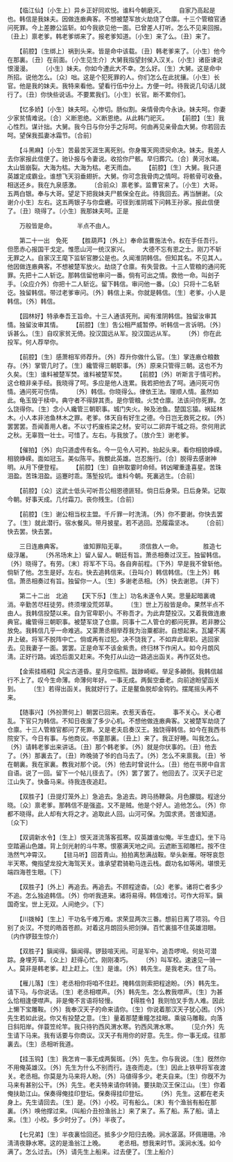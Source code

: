 <!-- { "loadSidebar": true } -->
　　【临江仙】〔小生上〕异乡正好同欢悦。谁料今朝磨灭。 
　　自家乃高起是也。韩信是我妹夫。因做连廒典客。不想被楚军放火劫烧了仓廪。十三个管粮官通问死罪。今上差滕公监斩。如今我欲见他一面。已曾差人打听。怎么不见来回报。〔丑上〕禀老爹。韩老爹绑来了。报老爹知道。〔小生〕来了么。〔丑〕来了。 

　　【前腔】〔生绑上〕祸到头来。皆是命中该载。〔丑〕韩老爹来了。〔小生〕他今在那裏。〔丑〕在前面。〔小生见生介〕大舅我指望封侯入汉关。〔小生〕诸臣谏说恨漫漫。 
　　〔小生〕妹夫。你如今遭此大不幸。怎么好。〔生〕大舅。这是命中所招。说他怎么。〔众〕咄。这是个犯死罪的人。你们怎么在此扰攘。〔小生〕长官。他是我的妹夫。我特来看他。望看行伍中分上。方便一时。待我说几句话儿就行了。〔丑〕你快些说话。不要累我们。〔小生〕长官。断不累你们。 

　　【忆多娇】〔小生〕妹夫呵。心惨切。肠似割。亲情骨肉今永诀。妹夫呵。你妻少家贫情难说。〔合〕义断恩绝。义断恩绝。从此韩门祀灭。 
　　【前腔】〔生〕我心性烈。谋计拙。大舅。我今日与你分手之际呵。何由再见亲骨血大舅。你若回去呵。望保我孤妻冰霜节。〔合前〕 

　　【斗黑麻】〔小生〕苦最苦天涯生离死别。你身罹天网须臾命决。妹夫。我差人去你家报此信便了。驰讣报与令妻说。收拾你尸骸。早归葬穴。〔合〕黄河水竭。太山皆崩裂。大海为枯。大海为枯。老天雨血。 
　　【前腔】〔生〕大舅。我只道英雄定成霸业。谁想飞天羽垂翅折。大舅。你可念我骨肉之情呵。将骸骨可收叠。相送还乡。我在九泉感激。 
　　〔合前众〕禀老爹。监曹官来了。〔小生〕大哥。五两白银。奉与大哥。望足下把我妹夫尸骸保全在此。待我回去。再当酬谢。〔众谢介小生〕左右。这五两银子与你盘纒。可径到淮阴城下问韩王孙家。报此信便了。〔丑〕晓得了。〔小生〕我那妹夫呵。正是 

　　万般皆是命。　　　　半点不由人。 

　　第二十一出　免死 
　　【胜葫芦】〔外上〕奉命监曹施法令。权在手任吾行。但愿赤心报国干戈定。惟愿山河一统汉家兴。 
　　大德不忘有恩之士。刚刀不斩无罪之人。自家汉王麾下监斩官滕公是也。久闻淮阴韩信。但知其名。不见其人。他因做连廒典客。不想被楚军放火。劫烧了仓廪。有失营救。十三人管粮的通问死罪。先把十二人斩讫。那韩信留他审问一番。倘有可出之情。救他一命。叫刽子手。〔众应介外〕你把十二人斩讫。留下韩信。审问他一番。〔众〕只将十二名斩讫。独留韩信。带过老爹审问。〔外〕韩信上来。你就是韩信。〔生〕老爹。小人是韩信。〔外〕韩信。 

　　【园林好】特承奉吾王旨命。十三人通该死刑。闻有淮阴韩信。独留汝审其情。独留汝审其情。 
　　【前腔】〔生〕吿公相严威暂停。听韩信一言诉明。〔外〕诉甚么。〔生〕自叹家贫无倚。投汉国远从军。投汉国远从军。 
　　〔外〕你在此投军。何人荐举你。 

　　【前腔】〔生〕感萧相军师荐升。〔外〕荐升你做什么官。〔生〕掌连廒仓粮数存。〔外〕掌管几时了。〔生〕纔管得三朝职事。〔外〕原来只管得三朝。这也不为久矣。〔生〕谁料被楚军焚。谁料被楚军焚。 
　　【前腔】〔外〕听斯言于情可矜。这仓粮非亲手经。我晓得了呵。多应是他人连累。我若把他去了呵。通问死可伤情。通问死可伤情。 
　　〔外〕韩信。你晓得么。律依王法。理顺人情。虽然如此。龟玉毁于椟中。典守者不得辞其责。是你管粮。火焚仓廪。法该问你死罪。怎么饶得你。〔生〕念小人纔管三朝职事。城门失火。殃及池鱼。楚国忘猿。祸延林木。小人本非池鱼林木之罪。老爹。体天自有好生之德。今日岂无救死之权。〔外〕罢罢罢。吾闻善用人者。不以寸朽废栋梁之材。安可以二卵弃干城之将。奈何用武之秋。无辜戮一壮士。可惜了。左右。与我放了。〔放介生〕谢老爹。 

　　【催拍】〔外〕向只道虚传有名。今一见令人可矜。抬起头来。看你相貌峥嵘。相貌峥嵘。面如冠玉。美似陈平。我覩此英雄。岂忍施行。〔合〕脱得去感谢神明。从月下便登程。 
　　【前腔】〔生〕自拚取霎时命倾。转凶曜重逢喜星。苦珠泪盈。苦珠泪盈。运蹇时乖。落堑投坑。谁料今朝。死裏逃生。〔合前〕 

　　【前腔】〔众〕这武士低头可听吾公相恩德匪轻。倘日后身荣。日后身荣。记取今朝。好事天成。几付霜刀。丧你残生。〔合前〕 

　　【前腔】〔生〕谢公相当权主盟。千斤罪一时洗淸。〔外〕你不要谢。你快去罢了。〔生〕就此潜行。宿水餐风。带月披星。若不逃回。恐履霜坚冰。 
　　〔合前〕快去罢。快去罢。 

　　三日连廒典客。　　　　谁知罪陷无辜。 
　　须信救人一命。　　　　胜造七级浮屠。 
　　〔外吊场末上〕留人留人。朝廷有旨。萧丞相奏过汉王。独留韩信。〔外〕晓得了。有劳。〔末〕将军不下马。各自奔前程。〔下外〕早是我不曾斩他。倘斩了他。怎生是好。左右。快去追韩信来。〔丑叫介〕韩信韩信。〔生上外〕韩信。萧丞相奏过有旨。独留你一人。〔生〕多谢老丞相。〔外〕快去谢恩。〔并下〕 

　　第二十二出　北追 
　　【天下乐】〔生上〕功名未遂令人笑。思量起暗裏魂消。辛勤苦尽枉徒劳。终须埋没荒郊草。 
　　〔生〕世上万般皆是命。果然半点不由人。我韩信投楚以来。自为官卑职小。不称吾才。为此弃楚投汉。又着我做连廒典官。纔管得三朝职事。被楚军烧了仓廪。同事十二人管仓的都问死罪。若非滕公放免。我韩信几乎一命难逃。又蒙萧丞相举荐我为治粟都尉。自想起来。瓦罐不离井上破。将军不脱阵中亡。倘或再有过犯。决不饶我了。不如弃此卑职。逃回家去。见我妻子一面。罢罢。正是命军不该金紫贵。终归林下作闲人。如今月朗风淸。正好行路。诚恐后面又赶来。不免打从山边一路逃出函关。再作区处也。 

　　【金索挂梧桐】风尘古道昏。星月空临照。跋踄崎岖。举足多顚倒。我韩信越行不上了。叹今生命薄。命薄何年好。一事无成。两鬓空垂老。向前途盼望函关到。 
　　〔生〕若得出函关。我就好行了。正是鳌鱼脱却金钩钓。摆尾摇头再不来。 

　　【随事兴】〔外扮萧何上〕朝罢已回来。衣惹天香在。 
　　事不关心。关心者乱。下官只为韩信。不知日夜废了多少心机。不想他做连廒典客。又被楚军劫烧了仓廪。十三人管粮官都问了死罪。又是老夫启奏汉王。独饶得韩信。如今在我西书院安下。今日有事。与他商议。书童那裏。〔丑上〕来了。我正好睡。叫我怎么。〔外〕请韩老爹出来讲话。〔丑〕那个韩老爹。〔外〕就是你伏事的。〔丑〕他去了。〔外〕那裏去了。〔丑〕昨晚骑了爷的白马去了。〔外〕怎么不来禀我。〔丑〕爷在朝裏。我在家裏。教我对那个说。〔外〕他去时曾说什么。〔丑〕他在书房中自言自语。说了一回。留下一个帖儿径去了。〔外〕罢了罢了。他回去了。汉天子已定江山失了。快备马来。待我连夜追赶。 

　　【双胜子】〔丑提灯笼外上〕急追去。急追去。跨马扬鞭袅。月色朦胧。程途分晓。〔众〕禀老爹。那韩信不是强盗。又不是贼。他是个好人。追他怎么。〔外〕你都不晓得。此人却有大将之才。追取此人回。山河可保。为国求贤。苦谁知道。〔众下〕 

　　【双调新水令】〔生上〕恨天涯流落客孤寒。叹英雄谁似俺。半生虚幻。坐下马空踏遍山色雄。背上剑光射的斗牛寒。恨塞满天地之间。云遮断玉砌雕栏。按不住浩然气冲霄汉。 
　　【驻马听】回首靑山。拍拍离愁满战鞍。举头新雁。呀呀哀怨半天寒。俺指望龙投大海驾天关。谁承望君骑勒马连云栈。觑功名如等闲。堪恨无端四海苍生眼。〔下〕 

　　【双胜子】〔外上〕再追去。再追去。不顾程途杳。〔众〕老爹。诸将亡者多少不追。怎么独追韩信。〔外〕你听我道来。诸将易得。韩信难讨。可作大将军。鎭国奇宝。世上无双。人间绝少。〔下〕 

　　【川拨棹】〔生上〕干功名千难万难。求荣显两次三番。想前日离了项羽。今日别了炎汉。不觉的皓首苍颜。对着这月朗回头把剑弹。百忙裏搵不住英雄泪眼。〔内作锣鼓生惊介〕 

　　【双胜子】鎭闻得。鎭闻得。锣鼓喧天闹。可是军中。追吾啰唣。何处可潜踪。身埋芳草。〔众上〕赶得心忙。刚刚凑巧。 
　　〔外〕叫军校。速速见一骑一人。莫非是韩老爹。赶上赶上。〔生〕是谁。〔外〕韩先生。是我老夫。住了马。 

　　【雁儿落】〔生〕老丞相你将咱不住赶。掩韩信则索把程途盼。〔外〕韩先生。请下马。与你说话。〔生〕老丞相噤声。〔外〕韩先生。怎么教我噤声。〔生〕为甚么恰相逢便噤声。非是俺不言语将轻慢。 
　　【得胜令】我则怕叉手吿人难。因此上懒下宝雕鞍。〔外〕我奉汉天子的命来请你。〔生〕你说着那汉天子犹心困。〔外〕先生若如此说。你又有投楚之意。〔生〕量着那楚重瞳怎挂眼。乘骏马雕鞍。向落日斜阳岸。伴蓑笠纶竿。我只待钓西风渭水寒。钓西风渭水寒。 
　　〔见介外〕先生请下马来。我有话要与你商议。汉天子有用你的好意。先生。你一事无成。往那裏去。〔生〕丞相听我道。 

　　【挂玉钩】〔生〕我怎肯一事无成两鬓斑。〔外〕先生。你与我说。〔生〕旣然你不用俺英雄汉。〔外〕先生为什么不别而行。连夜而走。〔生〕因此上铁甲将军夜渡关。老丞相。你莫是为马来将人盼。〔外〕马値得多少。老夫自来。〔生〕你旣不为马来有甚别公干。〔外〕先生。老夫特来请你转骑。要扶助汉王保江山。〔生〕你着俺扶助江山。保奏得俺挂印登坛。保奏得挂印登坛。 
　　〔外〕先生。这都在老夫身上。先生请回去。〔生〕是。〔外〕小校。可有船么。〔末〕有个渔翁有船在那裏。〔外〕唤他撑过来。〔叫船介丑扮渔翁上〕来了来了。系了船。系了船。请上来。〔生〕小校。多少时分了。〔外〕半夜了。 

　　【七兄弟】〔生〕半夜裏恰回还。抵多少夕阳归去晚。涧水潺潺。环佩珊珊。冷淸淸夜静水寒。这的是渔翁江上晚。 
　　老丞相。想我来时节。溪涧水浅。如今满了。怎么过去。〔外〕请先生上船来。过去便了。〔生上船介〕 

